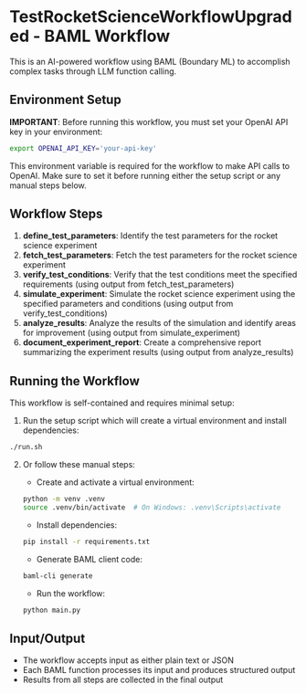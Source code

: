 # TestRocketScienceWorkflowUpgraded - BAML Workflow

This is an AI-powered workflow using BAML (Boundary ML) to accomplish complex tasks through LLM function calling.

## Environment Setup

**IMPORTANT**: Before running this workflow, you must set your OpenAI API key in your environment:

```bash
export OPENAI_API_KEY='your-api-key'
```

This environment variable is required for the workflow to make API calls to OpenAI. Make sure to set it before running either the setup script or any manual steps below.

## Workflow Steps

1. **define_test_parameters**: Identify the test parameters for the rocket science experiment
2. **fetch_test_parameters**: Fetch the test parameters for the rocket science experiment
3. **verify_test_conditions**: Verify that the test conditions meet the specified requirements (using output from fetch_test_parameters)
4. **simulate_experiment**: Simulate the rocket science experiment using the specified parameters and conditions (using output from verify_test_conditions)
5. **analyze_results**: Analyze the results of the simulation and identify areas for improvement (using output from simulate_experiment)
6. **document_experiment_report**: Create a comprehensive report summarizing the experiment results (using output from analyze_results)

## Running the Workflow

This workflow is self-contained and requires minimal setup:

1. Run the setup script which will create a virtual environment and install dependencies:
```bash
./run.sh
```

2. Or follow these manual steps:
   * Create and activate a virtual environment:
   ```bash
   python -m venv .venv
   source .venv/bin/activate  # On Windows: .venv\Scripts\activate
   ```

   * Install dependencies:
   ```bash
   pip install -r requirements.txt
   ```

   * Generate BAML client code:
   ```bash
   baml-cli generate
   ```

   * Run the workflow:
   ```bash
   python main.py
   ```

## Input/Output

- The workflow accepts input as either plain text or JSON
- Each BAML function processes its input and produces structured output
- Results from all steps are collected in the final output
